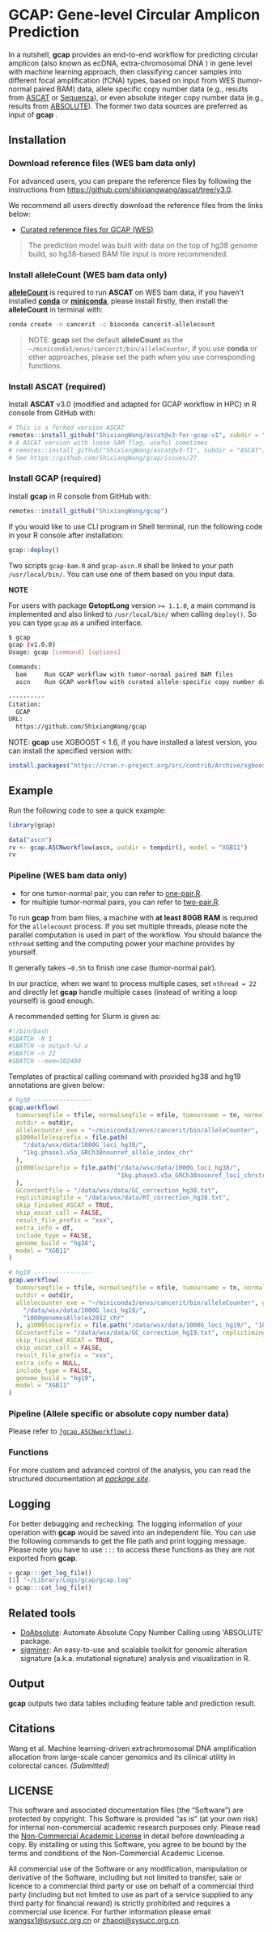 # GCAP: Gene-level Circular Amplicon Prediction

<!-- badges: start -->
<!-- badges: end -->

In a nutshell, **gcap** provides an end-to-end workflow for predicting
circular amplicon (also known as ecDNA, extra-chromosomal DNA ) in gene level with machine learning approach,
then classifying cancer samples into different focal amplification (fCNA) types,
based on input from WES (tumor-normal paired BAM) data,
allele specific copy number data (e.g., results from [ASCAT](https://github.com/VanLoo-lab/ascat) or [Sequenza](https://cran.r-project.org/package=sequenza)), or even
absolute integer copy number data (e.g., results from [ABSOLUTE](https://software.broadinstitute.org/cancer/cga/absolute)). The former two data
sources are preferred as input of **gcap** .

## Installation

### Download reference files (WES bam data only)

For advanced users, you can prepare the reference files by following the instructions
from <https://github.com/shixiangwang/ascat/tree/v3.0>.

We recommend all users directly download the reference files from the links below:

- [Curated reference files for GCAP (WES)](https://zenodo.org/record/5533065)

> The prediction model was built with data on the top of hg38 genome build, so 
hg38-based BAM file input is more recommended.

### Install alleleCount (WES bam data only)

[**alleleCount**](https://github.com/cancerit/alleleCount) is required to run **ASCAT** on WES bam data,
if you haven't installed [**conda**](https://docs.conda.io/en/latest/) or [**miniconda**](https://docs.conda.io/en/latest/miniconda.html), please install firstly,
then install the **alleleCount** in terminal with:

```bash
conda create -n cancerit -c bioconda cancerit-allelecount
```

> NOTE: **gcap** set the default **alleleCount** as the `~/miniconda3/envs/cancerit/bin/alleleCounter`,
if you use **conda** or other approaches, please set the path when you use corresponding functions.

### Install ASCAT (required)

Install **ASCAT** v3.0 (modified and adapted for GCAP workflow in HPC) in R console from GitHub with:

```r
# This is a forked version ASCAT
remotes::install_github("ShixiangWang/ascat@v3-for-gcap-v1", subdir = "ASCAT")
# A ASCAT version with loose SAM flag, useful sometimes
# remotes::install_github("ShixiangWang/ascat@v3-f1", subdir = "ASCAT")
# See https://github.com/ShixiangWang/gcap/issues/27
```

### Install GCAP (required)

Install **gcap** in R console from GitHub with:

```r
remotes::install_github("ShixiangWang/gcap")
```

If you would like to use CLI program in Shell terminal, run the following code in your R console after installation:

```r
gcap::deploy()
```

Two scripts `gcap-bam.R` and `gcap-ascn.R` shall be linked to your path `/usr/local/bin/`.
You can use one of them based on you input data.

**NOTE**

For users with package **GetoptLong** version `>= 1.1.0`, a main command is implemented
and also linked to `/usr/local/bin/` when calling `deploy()`. So you can type `gcap` as
a unified interface.

```sh
$ gcap
gcap (v1.0.0)
Usage: gcap [command] [options]

Commands:
  bam     Run GCAP workflow with tumor-normal paired BAM files
  ascn    Run GCAP workflow with curated allele-specific copy number data

----------
Citation:
  GCAP
URL:
  https://github.com/ShixiangWang/gcap
```

NOTE: **gcap** use XGBOOST < 1.6, if you have installed a latest version,
you can install the specified version with:

```R
install.packages("https://cran.r-project.org/src/contrib/Archive/xgboost/xgboost_1.5.2.1.tar.gz", repos = NULL)
```

## Example

Run the following code to see a quick example:

```r
library(gcap)

data("ascn")
rv <- gcap.ASCNworkflow(ascn, outdir = tempdir(), model = "XGB11")
rv
```

### Pipeline (WES bam data only)

- for one tumor-normal pair, you can refer to [one-pair.R](https://github.com/ShixiangWang/gcap/blob/master/test-workflow/one-pair.R).
- for multiple tumor-normal pairs, you can refer to [two-pair.R](https://github.com/ShixiangWang/gcap/blob/master/test-workflow/two-pairs.R).

To run **gcap** from bam files, a machine with **at least 80GB RAM** is required for
the `allelecount` process. If you set multiple threads, please note the parallel
computation is used in part of the workflow. You should balance the `nthread` setting
and the computing power your machine provides by yourself.

It generally takes `~0.5h` to finish one case (tumor-normal pair).

In our practice, when we want to process multiple cases, set `nthread = 22` and
directly let **gcap** handle multiple cases (instead of writing a loop yourself) is
good enough.

A recommended setting for Slurm is given as:

```bash
#!/bin/bash
#SBATCH -N 1
#SBATCH -o output-%J.o
#SBATCH -n 22
#SBATCH --mem=102400
```

Templates of practical calling command with provided hg38 and hg19 annotations are given below:

```r
# hg38 ----------------
gcap.workflow(
  tumourseqfile = tfile, normalseqfile = nfile, tumourname = tn, normalname = nn, jobname = id,
  outdir = outdir,
  allelecounter_exe = "~/miniconda3/envs/cancerit/bin/alleleCounter", 
  g1000allelesprefix = file.path(
    "/data/wsx/data/1000G_loci_hg38/",
    "1kg.phase3.v5a_GRCh38nounref_allele_index_chr"
  ), 
  g1000lociprefix = file.path("/data/wsx/data/1000G_loci_hg38/",
                              "1kg.phase3.v5a_GRCh38nounref_loci_chrstring_chr"
  ),
  GCcontentfile = "/data/wsx/data/GC_correction_hg38.txt",
  replictimingfile = "/data/wsx/data/RT_correction_hg38.txt",
  skip_finished_ASCAT = TRUE,
  skip_ascat_call = FALSE,
  result_file_prefix = "xxx",
  extra_info = df,
  include_type = FALSE,
  genome_build = "hg38",
  model = "XGB11"
)

# hg19 ----------------
gcap.workflow(
  tumourseqfile = tfile, normalseqfile = nfile, tumourname = tn, normalname = nn, jobname = id,
  outdir = outdir,
  allelecounter_exe = "~/miniconda3/envs/cancerit/bin/alleleCounter", g1000allelesprefix = file.path(
    "/data/wsx/data/1000G_loci_hg19/",
    "1000genomesAlleles2012_chr"
  ), g1000lociprefix = file.path("/data/wsx/data/1000G_loci_hg19/", "1000genomesloci2012chrstring_chr"),
  GCcontentfile = "/data/wsx/data/GC_correction_hg19.txt", replictimingfile = "/data/wsx/data/RT_correction_hg19.txt",
  skip_finished_ASCAT = TRUE,
  skip_ascat_call = FALSE,
  result_file_prefix = "xxx",
  extra_info = NULL,
  include_type = FALSE,
  genome_build = "hg19",
  model = "XGB11"
)

```

### Pipeline (Allele specific or absolute copy number data)

Please refer to [`?gcap.ASCNworkflow()`](https://shixiangwang.github.io/gcap/reference/gcap.ASCNworkflow.html).

### Functions

For more custom and advanced control of the analysis, you can read the structured documentation at [*package site*](https://shixiangwang.github.io/gcap/reference/index.html).

## Logging

For better debugging and rechecking.
The logging information of your operation with **gcap** would be saved into
an independent file. You can use the following commands to get the file path
and print logging message. Please note you have to use `:::` to access these
functions as they are not exported from **gcap**.

```r
> gcap:::get_log_file()
[1] "~/Library/Logs/gcap/gcap.log"
> gcap:::cat_log_file()
```

## Related tools

- [DoAbsolute](https://github.com/ShixiangWang/DoAbsolute): Automate Absolute Copy Number Calling using 'ABSOLUTE' package.
- [sigminer](https://github.com/ShixiangWang/sigminer): An easy-to-use and scalable toolkit for genomic alteration signature (a.k.a. mutational signature) analysis and visualization in R.

## Output 

 **gcap** outputs two data tables including feature table and prediction result.
 
## Citations 

Wang et al. Machine learning-driven extrachromosomal DNA amplification allocation from large-scale cancer genomics and its clinical utility in colorectal cancer. _(Submitted)_

## LICENSE

This software and associated documentation files (the “Software”) are protected by copyright. This Software is provided “as is” (at your own risk) for internal non-commercial academic research purposes only. Please read the [Non-Commercial Academic License](LICENSE) in detail before downloading a copy. By installing or using this Software, you agree to be bound by the terms and conditions of the Non-Commercial Academic License.

All commercial use of the Software or any modification, manipulation or derivative of the Software, including but not limited to transfer, sale or licence to a commercial third party or use on behalf of a commercial third party (including but not limited to use as part of a service supplied to any third party for financial reward) is strictly prohibited and requires a commercial use licence. For further information please email <wangsx1@sysucc.org.cn> or <zhaoqi@sysucc.org.cn>.
